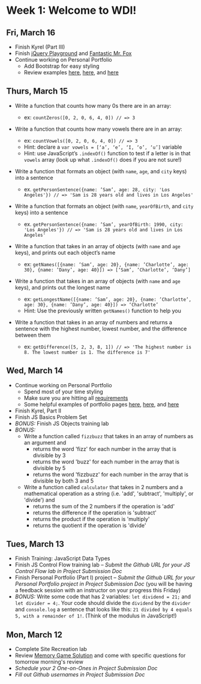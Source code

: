 # Week 1: Welcome to WDI!

## Fri, March 16
- Finish Kyrel (Part III)
- Finish <a href="https://github.com/SF-WDI-LABS/jquery-playground-lab">jQuery Playground</a> and <a href="https://github.com/SF-WDI-LABS/json-to-html-with-mr-fox">Fantastic Mr. Fox</a>
- Continue working on Personal Portfolio 
  - Add Bootstrap for easy styling
  - Review examples [here](https://jkwr.github.io/), [here](https://conmart.github.io/), and [here](https://supertrunkes.github.io/)

## Thurs, March 15
- Write a function that counts how many 0s there are in an array: 
	- ex: `countZeros([0, 2, 0, 6, 4, 0]) // => 3`
- Write a function that counts how many vowels there are in an array:
	- ex: `countVowels([0, 2, 0, 6, 4, 0]) // => 3`
	- Hint: declare a `var vowels = [‘a’, ‘e’, ‘I, ‘o’, ‘u’]` variable
	- Hint: use JavaScript’s `.indexOf()` function to test if a letter is in that `vowels` array (look up what `.indexOf()` does if you are not sure!)

- Write a function that formats an object (with `name`, `age`, and `city` keys) into a sentence
    - ex. `getPersonSentence({name: ’Sam’, age: 28, city: 'Los Angeles'}) // => 'Sam is 28 years old and lives in Los Angeles'`
- Write a function that formats an object (with `name`, `yearOfBirth`, and `city` keys) into a sentence
    - ex. `getPersonSentence({name: ’Sam’, yearOfBirth: 1990, city: 'Los Angeles'}) // => 'Sam is 28 years old and lives in Los Angeles'`

- Write a function that takes in an array of objects (with `name` and `age` keys), and prints out each object’s name
    - ex: `getNames([{name: ’Sam’, age: 20}, {name: ’Charlotte’, age: 30}, {name: ’Dany’, age: 40}]) => [‘Sam’, ‘Charlotte’, ‘Dany’]`
- Write a function that takes in an array of objects (with `name` and `age` keys), and prints out the longest name
    - ex: `getLongestName([{name: ’Sam’, age: 20}, {name: ’Charlotte’, age: 30}, {name: ’Dany’, age: 40}]) => ‘Charlotte’`
    - Hint: Use the previously written `getNames()` function to help you

- Write a function that takes in an array of numbers and returns a sentence with the highest number, lowest number, and the difference between them
    - ex: `getDifference([5, 2, 3, 8, 1]) // => 'The highest number is 8. The lowest number is 1. The difference is 7'`

## Wed, March 14
- Continue working on Personal Portfolio
  - Spend most of your time styling
  - Make sure you are hitting all [requirements](https://github.com/sf-wdi-44/personal-portfolio#deliverables)
  - Some helpful examples of portfolio pages [here](https://jkwr.github.io/), [here](https://conmart.github.io/), and [here](https://supertrunkes.github.io/)
- Finish Kyrel, Part II
- Finish JS Basics Problem Set
- *BONUS:* Finish JS Objects training lab
- *BONUS:* 
  - Write a function called `fizzbuzz` that takes in an array of numbers as an argument and 
    - returns the word 'fizz' for each number in the array that is divisible by 3
    - returns the word 'buzz' for each number in the array that is divisible by 5
    - returns the word 'fizzbuzz' for each number in the array that is divisible by both 3 and 5
  - Write a function called `calculator` that takes in 2 numbers and a mathematical operation as a string (i.e. 'add', 'subtract', 'multiply', or 'divide') and
    - returns the sum of the 2 numbers if the operation is 'add'
    - returns the difference if the operation is 'subtract'
    - returns the product if the operation is 'multiply'
    - returns the quotient if the operation is 'divide'

## Tues, March 13
- Finish Training: JavaScript Data Types
- Finish JS Control Flow training lab – *Submit the Github URL for your JS Control Flow lab in Project Submission Doc*
- Finish Personal Portfolio (Part I) project – *Submit the Github URL for your Personal Portfolio project in Project Submission Doc* (you will be having a feedback session with an instructor on your progress this Friday)
- *BONUS:* Write some code that has 2 variables: `let dividend = 21;` and `let divider = 4;`. Your code should divide the `dividend` by the `divider` and `console.log` a sentence that looks like this: `21 divided by 4 equals 5, with a remainder of 1!`. (Think of the modulus in JavaScript!)

## Mon, March 12
- Complete Site Recreation lab
- Review [Memory Game Solution](https://github.com/falqas/memory-game/tree/master/memory_game) and come with specific questions for tomorrow morning's review
- *Schedule your 2 One-on-Ones in Project Submission Doc*
- *Fill out Github usernames in Project Submission Doc*
